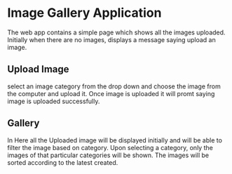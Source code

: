 # Image Gallery Application
The web app contains a simple page which shows all the images uploaded. Initially when there are no images, displays a message saying upload an image.

## Upload Image
select an image category from the drop down and choose the image from the computer and upload it. Once image is uploaded it will promt saying image is uploaded successfully.

## Gallery
In Here all the Uploaded image will be displayed initially and will be able to filter the image based on category. Upon selecting a category, only the images of that particular categories will be shown.
The images will be sorted according to the latest created.

